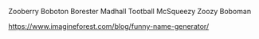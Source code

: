 Zooberry Boboton
Borester Madhall
Tootball McSqueezy
Zoozy Boboman


https://www.imagineforest.com/blog/funny-name-generator/
